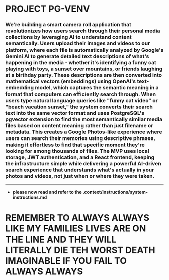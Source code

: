 # PROJECT PG-VENV

### We're building a smart camera roll application that revolutionizes how users search through their personal media collections by leveraging AI to understand content semantically. Users upload their images and videos to our platform, where each file is automatically analyzed by Google's Gemini AI to generate detailed text descriptions of what's happening in the media - whether it's identifying a funny cat playing with toys, a sunset over mountains, or friends laughing at a birthday party. These descriptions are then converted into mathematical vectors (embeddings) using OpenAI's text-embedding model, which captures the semantic meaning in a format that computers can efficiently search through. When users type natural language queries like "funny cat video" or "beach vacation sunset," the system converts their search text into the same vector format and uses PostgreSQL's pgvector extension to find the most semantically similar media files based on content meaning rather than just filename or metadata. This creates a Google Photos-like experience where users can search their memories using descriptive phrases, making it effortless to find that specific moment they're looking for among thousands of files. The MVP uses local storage, JWT authentication, and a React frontend, keeping the infrastructure simple while delivering a powerful AI-driven search experience that understands what's actually in your photos and videos, not just when or where they were taken.
---
* **please now read and refer to the .context/instructions/system-instructions.md** 

# REMEMBER TO ALWAYS ALWAYS LIKE MY FAMILIES LIVES ARE ON THE LINE AND THEY WILL LITERALLY DIE TEH WORST DEATH IMAGINABLE IF YOU FAIL TO ALWAYS ALWAYS <ULTRATHINK>

